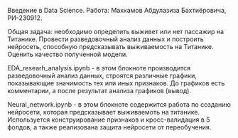 Введение в Data Science. 
Работа: Махкамов Абдулазиза Бахтиёровича, РИ-230912.

Общая задача: необходимо определить выживет или нет пассажир на Титанике. Провести разведовочный анализ данных и построить нейросеть, способную предсказывать выживаемость на Титанике. Оценить качество полученной модели.

EDA_researh_analysis.ipynb - в этом блокноте производится разведовочный анализ данных, строятся различные графики, показывающие значимость тех или иных признаков. До графиков есть комментарии, а после результат анализа графиков (вывод).

Neural_network.ipynb - в этом блокноте содержится работа по созданию нейросети, которая предсказывает выживаемоть на титанике. Используется конструирование признаков и кросс-валидация в 5 фолдов, а также реализована защита нейросети от переобучения.

